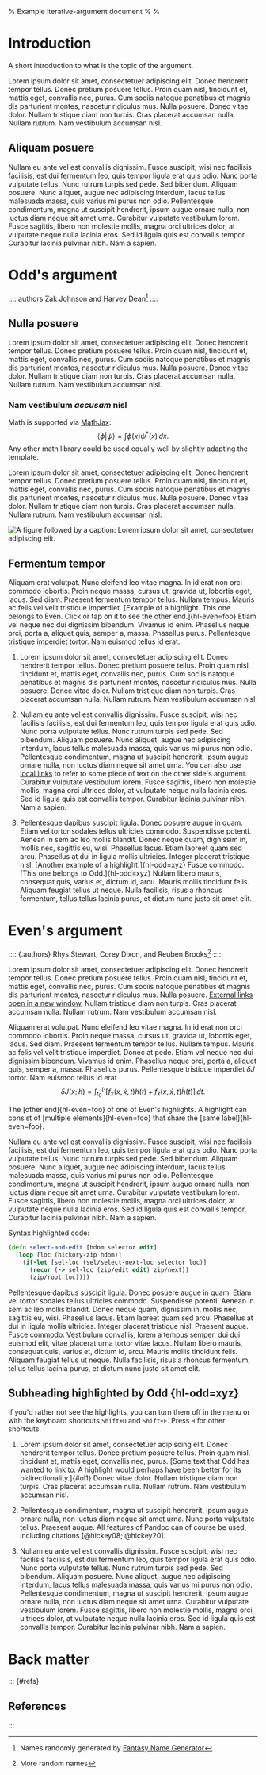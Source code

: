 % Example iterative-argument document
% 
%

# Introduction

A short introduction to what is the topic of the argument.

Lorem ipsum dolor sit amet, consectetuer adipiscing elit.  Donec
hendrerit tempor tellus.  Donec pretium posuere tellus.  Proin quam
nisl, tincidunt et, mattis eget, convallis nec, purus.  Cum sociis
natoque penatibus et magnis dis parturient montes, nascetur ridiculus
mus.  Nulla posuere.  Donec vitae dolor.  Nullam tristique diam non
turpis.  Cras placerat accumsan nulla.  Nullam rutrum.  Nam vestibulum
accumsan nisl.

## Aliquam posuere

Nullam eu ante vel est convallis dignissim.  Fusce suscipit, wisi nec
facilisis facilisis, est dui fermentum leo, quis tempor ligula erat
quis odio.  Nunc porta vulputate tellus.  Nunc rutrum turpis sed pede.
Sed bibendum.  Aliquam posuere.  Nunc aliquet, augue nec adipiscing
interdum, lacus tellus malesuada massa, quis varius mi purus non odio.
Pellentesque condimentum, magna ut suscipit hendrerit, ipsum augue
ornare nulla, non luctus diam neque sit amet urna.  Curabitur
vulputate vestibulum lorem.  Fusce sagittis, libero non molestie
mollis, magna orci ultrices dolor, at vulputate neque nulla lacinia
eros.  Sed id ligula quis est convallis tempor.  Curabitur lacinia
pulvinar nibh.  Nam a sapien.

# Odd's argument

:::: authors
Zak Johnson and Harvey Dean[^o1]
::::

## Nulla posuere

Lorem ipsum dolor sit amet, consectetuer adipiscing elit.  Donec
hendrerit tempor tellus.  Donec pretium posuere tellus.  Proin quam
nisl, tincidunt et, mattis eget, convallis nec, purus.  Cum sociis
natoque penatibus et magnis dis parturient montes, nascetur ridiculus
mus.  Nulla posuere.  Donec vitae dolor.  Nullam tristique diam non
turpis.  Cras placerat accumsan nulla.  Nullam rutrum.  Nam vestibulum
accumsan nisl.

[^o1]: Names randomly generated by [Fantasy Name Generator][ofng]

[ofng]: http://www.fantasynamegenerators.com

### Nam vestibulum *accusam* nisl

Math is supported via [MathJax][mjax]:
$$
\langle \phi | \psi \rangle = \int \phi(x) \psi^*(x) \, dx.
$$
Any other math library could be used equally well by slightly adapting
the template.

[mjax]: https://www.mathjax.org

Lorem ipsum dolor sit amet, consectetuer adipiscing elit.  Donec
hendrerit tempor tellus.  Donec pretium posuere tellus.  Proin quam
nisl, tincidunt et, mattis eget, convallis nec, purus.  Cum sociis
natoque penatibus et magnis dis parturient montes, nascetur ridiculus
mus.  Nulla posuere.  Donec vitae dolor.  Nullam tristique diam non
turpis.  Cras placerat accumsan nulla.  Nullam rutrum.  Nam vestibulum
accumsan nisl.

![A figure followed by a caption: Lorem ipsum dolor sit amet,
consectetuer adipiscing elit.](images/dummyplot.svg)

## Fermentum tempor

Aliquam erat volutpat.  Nunc eleifend leo vitae magna.  In id erat non
orci commodo lobortis.  Proin neque massa, cursus ut, gravida ut,
lobortis eget, lacus.  Sed diam.  Praesent fermentum tempor tellus.
Nullam tempus.  Mauris ac felis vel velit tristique imperdiet.
[Example of a highlight.  This one belongs to Even.  Click or tap on
it to see the other end.]{hl-even=foo}  Etiam vel neque nec dui
dignissim bibendum.  Vivamus id enim.  Phasellus neque orci, porta a,
aliquet quis, semper a, massa.  Phasellus purus.  Pellentesque
tristique imperdiet tortor.  Nam euismod tellus id erat.

1. Lorem ipsum dolor sit amet, consectetuer adipiscing elit.  Donec
   hendrerit tempor tellus.  Donec pretium posuere tellus.  Proin quam
   nisl, tincidunt et, mattis eget, convallis nec, purus.  Cum sociis
   natoque penatibus et magnis dis parturient montes, nascetur
   ridiculus mus.  Nulla posuere.  Donec vitae dolor.  Nullam
   tristique diam non turpis.  Cras placerat accumsan nulla.  Nullam
   rutrum.  Nam vestibulum accumsan nisl.

2. Nullam eu ante vel est convallis dignissim.  Fusce suscipit, wisi
   nec facilisis facilisis, est dui fermentum leo, quis tempor ligula
   erat quis odio.  Nunc porta vulputate tellus.  Nunc rutrum turpis
   sed pede.  Sed bibendum.  Aliquam posuere.  Nunc aliquet, augue nec
   adipiscing interdum, lacus tellus malesuada massa, quis varius mi
   purus non odio.  Pellentesque condimentum, magna ut suscipit
   hendrerit, ipsum augue ornare nulla, non luctus diam neque sit amet
   urna.  You can also use [local links](#ol1) to refer to some piece
   of text on the other side's argument.  Curabitur vulputate
   vestibulum lorem.  Fusce sagittis, libero non molestie mollis,
   magna orci ultrices dolor, at vulputate neque nulla lacinia eros.
   Sed id ligula quis est convallis tempor.  Curabitur lacinia
   pulvinar nibh.  Nam a sapien.

3. Pellentesque dapibus suscipit ligula.  Donec posuere augue in quam.
   Etiam vel tortor sodales tellus ultricies commodo.  Suspendisse
   potenti.  Aenean in sem ac leo mollis blandit.  Donec neque quam,
   dignissim in, mollis nec, sagittis eu, wisi.  Phasellus lacus.
   Etiam laoreet quam sed arcu.  Phasellus at dui in ligula mollis
   ultricies.  Integer placerat tristique nisl.  [Another example of a
   highlight.]{hl-odd=xyz}  Fusce commodo.  [This one belongs to
   Odd.]{hl-odd=xyz}  Nullam libero mauris, consequat quis, varius
   et, dictum id, arcu.  Mauris mollis tincidunt felis.  Aliquam
   feugiat tellus ut neque.  Nulla facilisis, risus a rhoncus
   fermentum, tellus tellus lacinia purus, et dictum nunc justo sit
   amet elit.

# Even's argument

:::: {.authors}
Rhys Stewart, Corey Dixon, and Reuben Brooks[^e1]
::::

[^e1]: More random names

Lorem ipsum dolor sit amet, consectetuer adipiscing elit.  Donec
hendrerit tempor tellus.  Donec pretium posuere tellus.  Proin quam
nisl, tincidunt et, mattis eget, convallis nec, purus.  Cum sociis
natoque penatibus et magnis dis parturient montes, nascetur ridiculus
mus.  Nulla posuere.  [External links open in a new window.][esep]
Nullam tristique diam non turpis.  Cras placerat accumsan nulla.
Nullam rutrum.  Nam vestibulum accumsan nisl.

[esep]: https://plato.stanford.edu

Aliquam erat volutpat.  Nunc eleifend leo vitae magna.  In id erat non
orci commodo lobortis.  Proin neque massa, cursus ut, gravida ut,
lobortis eget, lacus.  Sed diam.  Praesent fermentum tempor tellus.
Nullam tempus.  Mauris ac felis vel velit tristique imperdiet.  Donec
at pede.  Etiam vel neque nec dui dignissim bibendum.  Vivamus id
enim.  Phasellus neque orci, porta a, aliquet quis, semper a, massa.
Phasellus purus.  Pellentesque tristique imperdiet $\delta J$ tortor.
Nam euismod tellus id erat
$$
\delta J(x; h) = \int_{t_0}^{t_1} 
  \left[ 
    f_x(x, \dot x, t) h(t) + f_{\dot x}(x, \dot x, t) \dot h(t)
  \right] \, dt .
$$

The [other end]{hl-even=foo} of one of Even's highlights.  A highlight
can consist of [multiple elements]{hl-even=foo} that share the [same
label]{hl-even=foo}.

Nullam eu ante vel est convallis dignissim.  Fusce suscipit, wisi nec
facilisis facilisis, est dui fermentum leo, quis tempor ligula erat
quis odio.  Nunc porta vulputate tellus.  Nunc rutrum turpis sed pede.
Sed bibendum.  Aliquam posuere.  Nunc aliquet, augue nec adipiscing
interdum, lacus tellus malesuada massa, quis varius mi purus non odio.
Pellentesque condimentum, magna ut suscipit hendrerit, ipsum augue
ornare nulla, non luctus diam neque sit amet urna.  Curabitur
vulputate vestibulum lorem.  Fusce sagittis, libero non molestie
mollis, magna orci ultrices dolor, at vulputate neque nulla lacinia
eros.  Sed id ligula quis est convallis tempor.  Curabitur lacinia
pulvinar nibh.  Nam a sapien.

Syntax highlighted code:

```clojure
(defn select-and-edit [hdom selector edit]
  (loop [loc (hickory-zip hdom)]
    (if-let [sel-loc (sel/select-next-loc selector loc)]
      (recur (-> sel-loc (zip/edit edit) zip/next))
      (zip/root loc))))
```

Pellentesque dapibus suscipit ligula.  Donec posuere augue in quam.
Etiam vel tortor sodales tellus ultricies commodo.  Suspendisse
potenti.  Aenean in sem ac leo mollis blandit.  Donec neque quam,
dignissim in, mollis nec, sagittis eu, wisi.  Phasellus lacus.  Etiam
laoreet quam sed arcu.  Phasellus at dui in ligula mollis ultricies.
Integer placerat tristique nisl.  Praesent augue.  Fusce commodo.
Vestibulum convallis, lorem a tempus semper, dui dui euismod elit,
vitae placerat urna tortor vitae lacus.  Nullam libero mauris,
consequat quis, varius et, dictum id, arcu.  Mauris mollis tincidunt
felis.  Aliquam feugiat tellus ut neque.  Nulla facilisis, risus a
rhoncus fermentum, tellus tellus lacinia purus, et dictum nunc justo
sit amet elit.

## Subheading highlighted by Odd {hl-odd=xyz}

If you'd rather not see the highlights, you can turn them off in the
menu or with the keyboard shortcuts `Shift+O` and `Shift+E`.  Press
`H` for other shortcuts.

1. Lorem ipsum dolor sit amet, consectetuer adipiscing elit.  Donec
   hendrerit tempor tellus.  Donec pretium posuere tellus.  Proin quam
   nisl, tincidunt et, mattis eget, convallis nec, purus.  [Some text
   that Odd has wanted to link to.  A highlight would perhaps have
   been better for its bidirectionality.]{#ol1} Donec vitae dolor.
   Nullam tristique diam non turpis.  Cras placerat accumsan nulla.
   Nullam rutrum.  Nam vestibulum accumsan nisl.

2. Pellentesque condimentum, magna ut suscipit hendrerit, ipsum augue
   ornare nulla, non luctus diam neque sit amet urna.  Nunc porta
   vulputate tellus.  Praesent augue.  All features of Pandoc can of
   course be used, including citations [@hickey08; @hickey20].

3. Nullam eu ante vel est convallis dignissim.  Fusce suscipit, wisi
   nec facilisis facilisis, est dui fermentum leo, quis tempor ligula
   erat quis odio.  Nunc porta vulputate tellus.  Nunc rutrum turpis
   sed pede.  Sed bibendum.  Aliquam posuere.  Nunc aliquet, augue nec
   adipiscing interdum, lacus tellus malesuada massa, quis varius mi
   purus non odio.  Pellentesque condimentum, magna ut suscipit
   hendrerit, ipsum augue ornare nulla, non luctus diam neque sit amet
   urna.  Curabitur vulputate vestibulum lorem.  Fusce sagittis,
   libero non molestie mollis, magna orci ultrices dolor, at vulputate
   neque nulla lacinia eros.  Sed id ligula quis est convallis tempor.
   Curabitur lacinia pulvinar nibh.  Nam a sapien.

# Back matter

::: {#refs}
## References
:::
